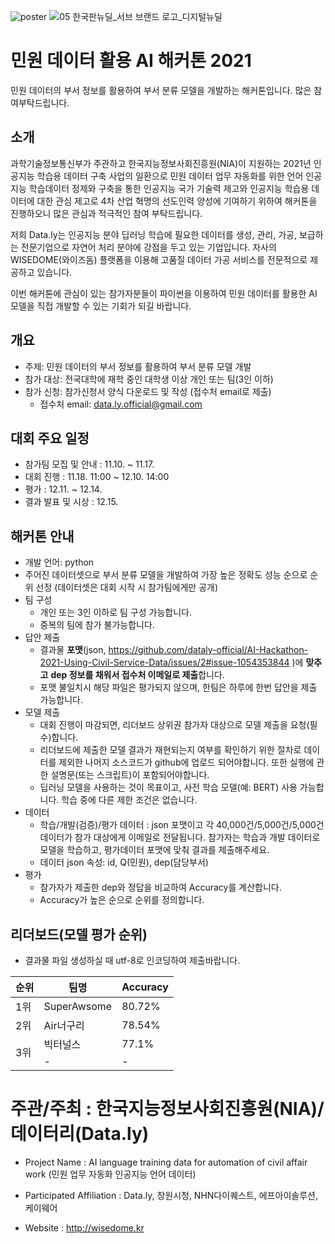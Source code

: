 ![poster](https://user-images.githubusercontent.com/93746948/141390138-95203535-9597-4983-81a6-c3be58595f9e.png)
![05 한국판뉴딜_서브 브랜드 로고_디지털뉴딜](https://user-images.githubusercontent.com/93746948/142318440-ef042a4d-a070-4d5c-8df7-1426c30ace8c.png)

# 민원 데이터 활용 AI 해커톤 2021
민원 데이터의 부서 정보를 활용하여 부서 분류 모델을 개발하는 해커톤입니다. 많은 참여부탁드립니다.

## 소개
과학기술정보통신부가 주관하고 한국지능정보사회진흥원(NIA)이 지원하는 2021년 인공지능 학습용 데이터 구축 사업의 일환으로 민원 데이터 업무 자동화를 위한 언어 인공지능 학습데이터 정제와 구축을 통한 인공지능 국가 기술력 제고와 인공지능 학습용 데이터에 대한 관심 제고로 4차 산업 혁명의 선도인력 양성에 기여하기 위하여 해커톤을 진행하오니 많은 관심과 적극적인 참여 부탁드립니다.

저희 Data.ly는 인공지능 분야 딥러닝 학습에 필요한 데이터를 생성, 관리, 가공, 보급하는 전문기업으로 자연어 처리 분야에 강점을 두고 있는 기업입니다. 자사의 WISEDOME(와이즈돔) 플랫폼을 이용해 고품질 데이터 가공 서비스를 전문적으로 제공하고 있습니다.

이번 해커톤에 관심이 있는 참가자분들이 파이썬을 이용하여 민원 데이터를 활용한 AI 모델을 직접 개발할 수 있는 기회가 되길 바랍니다.

## 개요
+ 주제: 민원 데이터의 부서 정보를 활용하여 부서 분류 모델 개발
+ 참가 대상: 전국대학에 재학 중인 대학생 이상 개인 또는 팀(3인 이하)
+ 참가 신청: 참가신청서 양식 다운로드 및 작성 (접수처 email로 제출)
  - 접수처 email: data.ly.official@gmail.com
  
## 대회 주요 일정
+ 참가팀 모집 및 안내 : 11.10. ~ 11.17.
+ 대회 진행 : 11.18. 11:00 ~ 12.10. 14:00
+ 평가 : 12.11. ~ 12.14.
+ 결과 발표 및 시상 : 12.15.

## 해커톤 안내
+ 개발 언어: python
+ 주어진 데이터셋으로 부서 분류 모델을 개발하여 가장 높은 정확도 성능 순으로 순위 선정 (데이터셋은 대회 시작 시 참가팀에게만 공개)
+ 팀 구성
  + 개인 또는 3인 이하로 팀 구성 가능합니다.
  + 중복의 팀에 참가 불가능합니다.
+ 답안 제출
  + 결과물 **포맷**(json, https://github.com/dataly-official/AI-Hackathon-2021-Using-Civil-Service-Data/issues/2#issue-1054353844
  )에 **맞추고** **dep 정보를 채워서 접수처 이메일로 제출**합니다.
  + 포맷 불일치시 해당 파일은 평가되지 않으며, 한팀은 하루에 한번 답안을 제출 가능합니다.
+ 모델 제출
  + 대회 진행이 마감되면, 리더보드 상위권 참가자 대상으로 모델 제출을 요청(필수)합니다.
  + 리더보드에 제출한 모델 결과가 재현되는지 여부를 확인하기 위한 절차로
    데이터를 제외한 나머지 소스코드가 github에 업로드 되어야합니다.
    또한 실행에 관한 설명문(또는 스크립트)이 포함되어야합니다.
  + 딥러닝 모델을 사용하는 것이 목표이고, 사전 학습 모델(예: BERT) 사용 가능합니다. 
    학습 중에 다른 제한 조건은 없습니다.
+ 데이터 
  + 학습/개발(검증)/평가 데이터 : json 포맷이고 각 40,000건/5,000건/5,000건 데이터가 참가 대상에게 이메일로 전달됩니다.
    참가자는 학습과 개발 데이터로 모델을 학습하고, 평가데이터 포맷에 맞춰 결과를 제출해주세요.
  + 데이터 json 속성: id, Q(민원), dep(담당부서)  
+ 평가
  + 참가자가 제출한 dep와 정답을 비교하여 Accuracy를 계산합니다.
  + Accuracy가 높은 순으로 순위를 정의합니다. 

## 리더보드(모델 평가 순위)
 + 결과물 파일 생성하실 때 utf-8로 인코딩하여 제출바랍니다.
<table>
    <thead>
        <tr>
            <th>순위</th>
            <th>팀명</th>
            <th>Accuracy</th>
        </tr>
    </thead>
    <tbody>        
        <tr>
            <td> 1위 </td>
            <td> SuperAwsome </td>
            <td> 80.72% </td>
        </tr>
        <tr>
            <td> 2위 </td>
            <td> Air너구리 </td>
            <td> 78.54% </td>
        </tr>
        <tr>
            <td rowspan=2> 3위 </td>
            <td> 빅터널스 </td>
            <td> 77.1% </td>
        </tr>
        <tr>            
            <td> - </td>
            <td> - </td>
        </tr>
    </tbody>
</table>


# 주관/주최 : 한국지능정보사회진흥원(NIA)/데이터리(Data.ly)

+ Project Name : AI language training data for automation of civil affair work (민원 업무 자동화 인공지능 언어 데이터)

+ Participated Affiliation : Data.ly, 창원시청, NHN다이퀘스트, 에프아이솔루션, 케이웨어  

+ Website : <http://wisedome.kr>
